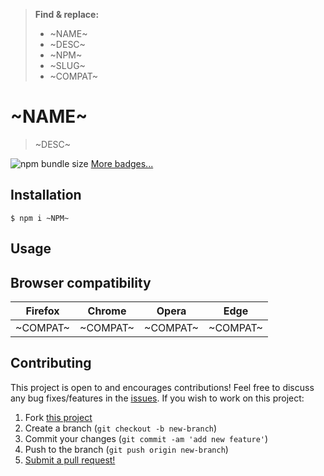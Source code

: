 > **Find & replace:**
>
> - ~NAME~
> - ~DESC~
> - ~NPM~
> - ~SLUG~
> - ~COMPAT~

# ~NAME~

> ~DESC~

![npm bundle size](https://img.shields.io/bundlephobia/min/react)
[More badges...](https://shields.io/)

## Installation

```
$ npm i ~NPM~
```

## Usage

## Browser compatibility

| Firefox  |  Chrome  |  Opera   |   Edge   |
| :------: | :------: | :------: | :------: |
| ~COMPAT~ | ~COMPAT~ | ~COMPAT~ | ~COMPAT~ |

## Contributing

This project is open to and encourages contributions! Feel free to discuss any bug fixes/features in the [issues](https://github.com/shwilliam/~SLUG~/issues). If you wish to work on this project:

1. Fork [this project](https://github.com/shwilliam/~SLUG~)
2. Create a branch (`git checkout -b new-branch`)
3. Commit your changes (`git commit -am 'add new feature'`)
4. Push to the branch (`git push origin new-branch`)
5. [Submit a pull request!](https://github.com/shwilliam/~SLUG~/pull/new/master)
